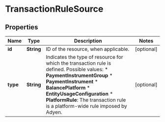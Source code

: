 

# TransactionRuleSource


## Properties

| Name | Type | Description | Notes |
|------------ | ------------- | ------------- | -------------|
|**id** | **String** | ID of the resource, when applicable. |  [optional] |
|**type** | **String** | Indicates the type of resource for which the transaction rule is defined.  Possible values:   * **PaymentInstrumentGroup**  * **PaymentInstrument**  * **BalancePlatform**  * **EntityUsageConfiguration**  * **PlatformRule**: The transaction rule is a platform-wide rule imposed by Adyen. |  [optional] |



